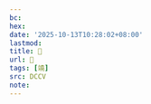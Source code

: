 ```yaml
---
bc:
hex:
date: '2025-10-13T10:28:02+08:00'
lastmod:
title: 􄨇
url: 􄨇
tags: [𥪯]
src: DCCV
note:
---
```

